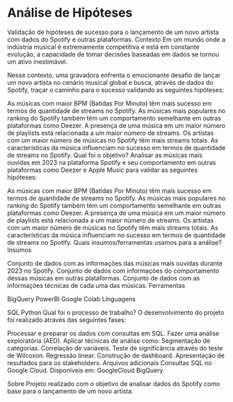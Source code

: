 # Análise de Hipóteses  


Validação de hipóteses de sucesso para o lançamento de um novo artista com dados do Spotify e outras plataformas.
Contexto
Em um mundo onde a indústria musical é extremamente competitiva e está em constante evolução, a capacidade de tomar decisões baseadas em dados se tornou um ativo inestimável.

Nesse contexto, uma gravadora enfrenta o emocionante desafio de lançar um novo artista no cenário musical global e busca, através de dados do Spotify, traçar o caminho para o sucesso validando as seguintes hipóteses:

As músicas com maior BPM (Batidas Por Minuto) têm mais sucesso em termos de quantidade de streams no Spotify.
As músicas mais populares no ranking do Spotify também têm um comportamento semelhante em outras plataformas como Deezer.
A presença de uma música em um maior número de playlists está relacionada a um maior número de streams.
Os artistas com um maior número de músicas no Spotify têm mais streams totais.
As características da música influenciam no sucesso em termos de quantidade de streams no Spotify.
Qual foi o objetivo?
Analisar as músicas mais ouvidas em 2023 na plataforma Spotify e seu comportamento em outras plataformas como Deezer e Apple Music para validar as seguintes hipóteses:

As músicas com maior BPM (Batidas Por Minuto) têm mais sucesso em termos de quantidade de streams no Spotify.
As músicas mais populares no ranking do Spotify também têm um comportamento semelhante em outras plataformas como Deezer.
A presença de uma música em um maior número de playlists está relacionada a um maior número de streams.
Os artistas com um maior número de músicas no Spotify têm mais streams totais.
As características da música influenciam no sucesso em termos de quantidade de streams no Spotify.
Quais insumos/ferramentas usamos para a análise?
Insumos

Conjunto de dados com as informações das músicas mais ouvidas durante 2023 no Spotify.
Conjunto de dados com informações do comportamento dessas músicas em outras plataformas.
Conjunto de dados com as informações técnicas de cada uma das músicas.
Ferramentas

BigQuery
PowerBI
Google Colab
Linguagens

SQL
Python
Qual foi o processo de trabalho?
O desenvolvimento do projeto foi realizado através das seguintes fases:

Processar e preparar os dados com consultas em SQL.
Fazer uma análise exploratória (AED).
Aplicar técnicas de análise como:
Segmentação de categorias.
Correlação de variáveis.
Teste de significância através do teste de Wilcoxon.
Regressão linear.
Construção de dashboard.
Apresentação de resultados para os stakeholders.
Arquivos adicionais
Consultas SQL no Google Cloud. Disponíveis em: GoogleCloud BigQuery

Sobre
Projeto realizado com o objetivo de analisar dados do Spotify como base para o lançamento de um novo artista.
